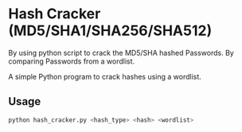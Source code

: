 # Hash Cracker (MD5/SHA1/SHA256/SHA512)

By using python script to crack the MD5/SHA hashed Passwords. By comparing Passwords from a wordlist.

A simple Python program to crack hashes using a wordlist.

## Usage
```bash
python hash_cracker.py <hash_type> <hash> <wordlist>
